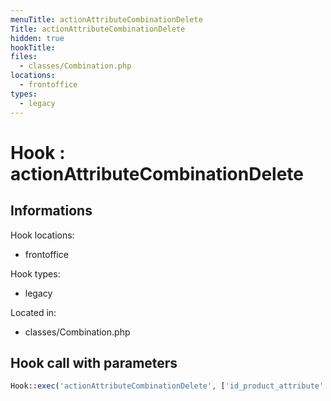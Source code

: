 ```yaml
---
menuTitle: actionAttributeCombinationDelete
Title: actionAttributeCombinationDelete
hidden: true
hookTitle: 
files:
  - classes/Combination.php
locations:
  - frontoffice
types:
  - legacy
---
```


# Hook : actionAttributeCombinationDelete

## Informations

Hook locations: 
  - frontoffice

Hook types: 
  - legacy

Located in: 
  - classes/Combination.php

## Hook call with parameters

```php
Hook::exec('actionAttributeCombinationDelete', ['id_product_attribute' => (int) $this->id]);
```